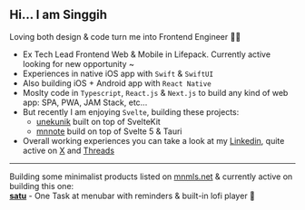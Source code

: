 ## Hi... I am Singgih 
Loving both design & code turn me into Frontend Engineer  👨‍💻
- Ex Tech Lead Frontend Web & Mobile in Lifepack. Currently active looking for new opportunity ~
- Experiences in native iOS app with `Swift` & `SwiftUI`
- Also building iOS + Android app with `React Native`
- Moslty code in `Typescript`, `React.js` & `Next.js` to build any kind of web app: SPA, PWA, JAM Stack, etc...
- But recently I am enjoying `Svelte`, building these projects:
  - [unekunik](unekunik.com) built on top of SvelteKit
  - [mnnote](https://github.com/brosing/mnote) build on top of Svelte 5 & Tauri
- Overall working experiences you can take a look at my [Linkedin](https://linkedin.com/in/singgih-nn), quite active on [X](https://x.com/singgih_nn) and [Threads](https://threads.com/@singgih_nn)

-----------------------------------------------------------------------------------------------------------------------------------------------------------------------------------------

Building some minimalist products listed on [mnmls.net](https://lmnmls.net) & currently active on building this one: <br>
[**satu**](https://satu.mnmls.net) - One Task at menubar with reminders & built-in lofi player 🎵
